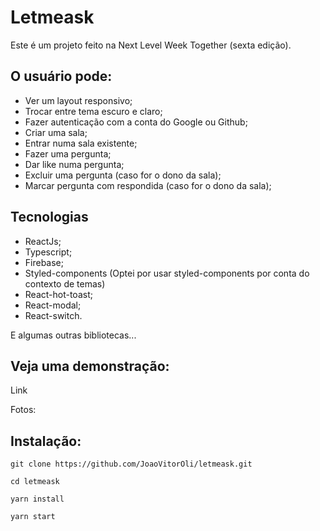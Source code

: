 # Letmeask

Este é um projeto feito na Next Level Week Together (sexta edição).

## O usuário pode: 
- Ver um layout responsivo;
- Trocar entre tema escuro e claro;
- Fazer autenticação com a conta do Google ou Github;
- Criar uma sala;
- Entrar numa sala existente;
- Fazer uma pergunta;
- Dar like numa pergunta;
- Excluir uma pergunta (caso for o dono da sala);
- Marcar pergunta com respondida (caso for o dono da sala);

## Tecnologias

- ReactJs;
- Typescript;
- Firebase;
- Styled-components (Optei por usar styled-components por conta do contexto de temas)
- React-hot-toast;
- React-modal;
- React-switch.

E algumas outras bibliotecas...

## Veja uma demonstração: 
Link

Fotos:

## Instalação:

```
git clone https://github.com/JoaoVitorOli/letmeask.git

cd letmeask

yarn install

yarn start
```
